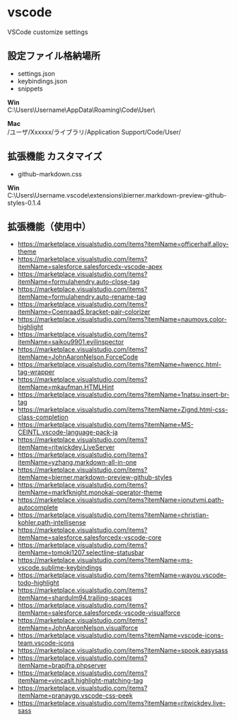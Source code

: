 # vscode
VSCode customize settings 

## 設定ファイル格納場所
- settings.json
- keybindings.json
- snippets

**Win**  
C:\Users\Username\AppData\Roaming\Code\User\

**Mac**  
/ユーザ/Xxxxxx/ライブラリ/Application Support/Code/User/

## 拡張機能 カスタマイズ
- github-markdown.css  

**Win**  
C:\Users\Username\.vscode\extensions\bierner.markdown-preview-github-styles-0.1.4


## 拡張機能（使用中）

- https://marketplace.visualstudio.com/items?itemName=officerhalf.alloy-theme
- https://marketplace.visualstudio.com/items?itemName=salesforce.salesforcedx-vscode-apex
- https://marketplace.visualstudio.com/items?itemName=formulahendry.auto-close-tag
- https://marketplace.visualstudio.com/items?itemName=formulahendry.auto-rename-tag
- https://marketplace.visualstudio.com/items?itemName=CoenraadS.bracket-pair-colorizer
- https://marketplace.visualstudio.com/items?itemName=naumovs.color-highlight
- https://marketplace.visualstudio.com/items?itemName=saikou9901.evilinspector
- https://marketplace.visualstudio.com/items?itemName=JohnAaronNelson.ForceCode
- https://marketplace.visualstudio.com/items?itemName=hwencc.html-tag-wrapper
- https://marketplace.visualstudio.com/items?itemName=mkaufman.HTMLHint
- https://marketplace.visualstudio.com/items?itemName=1natsu.insert-br-tag
- https://marketplace.visualstudio.com/items?itemName=Zignd.html-css-class-completion
- https://marketplace.visualstudio.com/items?itemName=MS-CEINTL.vscode-language-pack-ja
- https://marketplace.visualstudio.com/items?itemName=ritwickdey.LiveServer
- https://marketplace.visualstudio.com/items?itemName=yzhang.markdown-all-in-one
- https://marketplace.visualstudio.com/items?itemName=bierner.markdown-preview-github-styles
- https://marketplace.visualstudio.com/items?itemName=markfknight.monokai-operator-theme
- https://marketplace.visualstudio.com/items?itemName=ionutvmi.path-autocomplete
- https://marketplace.visualstudio.com/items?itemName=christian-kohler.path-intellisense
- https://marketplace.visualstudio.com/items?itemName=salesforce.salesforcedx-vscode-core
- https://marketplace.visualstudio.com/items?itemName=tomoki1207.selectline-statusbar
- https://marketplace.visualstudio.com/items?itemName=ms-vscode.sublime-keybindings
- https://marketplace.visualstudio.com/items?itemName=wayou.vscode-todo-highlight
- https://marketplace.visualstudio.com/items?itemName=shardulm94.trailing-spaces
- https://marketplace.visualstudio.com/items?itemName=salesforce.salesforcedx-vscode-visualforce
- https://marketplace.visualstudio.com/items?itemName=JohnAaronNelson.visualforce
- https://marketplace.visualstudio.com/items?itemName=vscode-icons-team.vscode-icons
- https://marketplace.visualstudio.com/items?itemName=spook.easysass
- https://marketplace.visualstudio.com/items?itemName=brapifra.phpserver
- https://marketplace.visualstudio.com/items?itemName=vincaslt.highlight-matching-tag
- https://marketplace.visualstudio.com/items?itemName=pranaygp.vscode-css-peek
- https://marketplace.visualstudio.com/items?itemName=ritwickdey.live-sass
